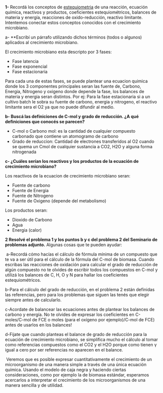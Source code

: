 **1-** Recordá los conceptos de [estequiometria](https://educacion.quimica.unlp.edu.ar/mod/resource/view.php?id=104824 "EStequiometria") de una reacción, ecuación química, reactivos y productos, coeficientes estequiométricos, balances de materia y energía, reacciones de oxido-reducción, reactivo limitante. Intentemos conectar estos conceptos conocidos con el crecimiento microbiano. 

a- **Escribí un párrafo utilizando dichos términos (todos o algunos) aplicados al crecimiento microbiano. 

El crecimiento microbiano esta descripto por 3 fases:
- Fase latencia
- Fase exponencial
- Fase estacionaria

Para cada una de estas fases, se puede plantear una ecuacion quimica donde los 3 componentes principales seran las fuente de, Carbono, Energia, Nitrogeno y oxigeno donde depende la fase, los balances de materia y energia seran distintos. Por ej:
Para la fase estacionaria si a un cultivo batch le sobra su fuente de carbono, energia y nitrogeno, el reactivo limitante sera el O2 ya que no puede difundir al medio.


**b- Buscá las definiciones de C-mol y grado de reducción. ¿A qué definiciones que conocés se parecen?** 

- C-mol o Carbono mol: es la cantidad de cualquier compuesto carbonado que contiene un atomogramo de carbono
- Grado de reduccion: Cantidad de electrones transferidos al O2 cuando se quema un Cmol de cualquier sustancia a CO2, H2O y alguna forma nitrogenada




**c- ¿Cuáles serían los reactivos y los productos de la ecuación de crecimiento microbiano?**

Los reactivos de la ecuacion de crecimiento microbiano seran:

- Fuente de carbono 
- Fuente de Energia
- Fuente de Nitrogeno
- Fuente de Oxigeno (depende del metabolismo)

Los productos seran:

- Dioxido de Carbono
- Agua
- Energia (calor)


**2 Resolvé el problema 1 y los puntos b y c del problema 2 del Seminario de problemas adjunto.**
Algunas cosas que te pueden ayudar:

 a-Recordá cómo hacías el cálculo de fórmula mínima de un compuesto que te va a ser útil para el cálculo de la fórmula del C-mol de biomasa. Cuando escribas las reacciones de oxidación para calcular el grado de reducción de algún compuesto no te olvides de escribir todos los compuestos en C-mol y utilizá los balances de C, H, O y N para hallar los coeficientes estequiométricos.

b-Para el cálculo del grado de reducción, en el problema 2 están definidas las referencias, pero para los problemas que siguen las tenés que elegir siempre antes de calcularlo.

c-Acordate de balancear las ecuaciones antes de plantear los balances de carbono y energía. No te olvides de expresar los coeficientes en C-moles/C-mol de FCE o moles (para el oxígeno por ejemplo)/C-mol de FCE) antes de usarlos en los balances!

d-Fijate que cuando planteas el balance de grado de reducción para la ecuación de crecimiento microbiano, se simplifica mucho el cálculo al tomar como referencias compuestos como el CO2 y el H2O porque como tienen γ igual a cero por ser referencias no aparecen en el balance.

 Veremos que es posible expresar cuantitativamente el crecimiento de un microorganismo de una manera simple a través de una única ecuación química. Usando el modelo de caja negra y haciendo ciertas consideraciones, como por ejemplo la de biomasa estándar, esperamos acercarlos a interpretar el crecimiento de los microorganismos de una manera sencilla y de utilidad.
